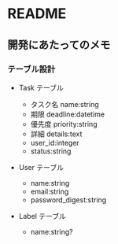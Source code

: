 # README

## 開発にあたってのメモ
### テーブル設計

- Task テーブル
  - タスク名 name:string
  - 期限 deadline:datetime
  - 優先度 priority:string
  - 詳細 details:text
  - user_id:integer
  - status:string

- User テーブル
  - name:string
  - email:string
  - password_digest:string

- Label テーブル
  - name:string?
